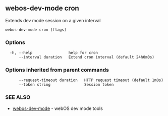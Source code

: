 ## webos-dev-mode cron

Extends dev mode session on a given interval

```
webos-dev-mode cron [flags]
```

### Options

```
  -h, --help                help for cron
      --interval duration   Extend cron interval (default 24h0m0s)
```

### Options inherited from parent commands

```
      --request-timeout duration   HTTP request timeout (default 1m0s)
      --token string               Session token
```

### SEE ALSO

* [webos-dev-mode](webos-dev-mode.md)	 - webOS dev mode tools

